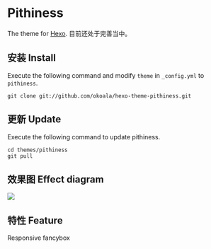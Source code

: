 # Pithiness

The theme for [Hexo](http://zespia.tw/hexo/). 目前还处于完善当中。

## 安装 Install

Execute the following command and modify `theme` in `_config.yml` to `pithiness`.

```
git clone git://github.com/okoala/hexo-theme-pithiness.git
```

## 更新 Update

Execute the following command to update pithiness.

```
cd themes/pithiness
git pull
```

## 效果图 Effect diagram

![](http://ww3.sinaimg.cn/large/a74ecc4cjw1e2ne9rb3nuj.jpg)

## 特性 Feature

Responsive 
fancybox
